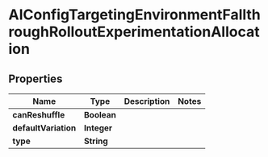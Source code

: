 

# AIConfigTargetingEnvironmentFallthroughRolloutExperimentationAllocation


## Properties

| Name | Type | Description | Notes |
|------------ | ------------- | ------------- | -------------|
|**canReshuffle** | **Boolean** |  |  |
|**defaultVariation** | **Integer** |  |  |
|**type** | **String** |  |  |



